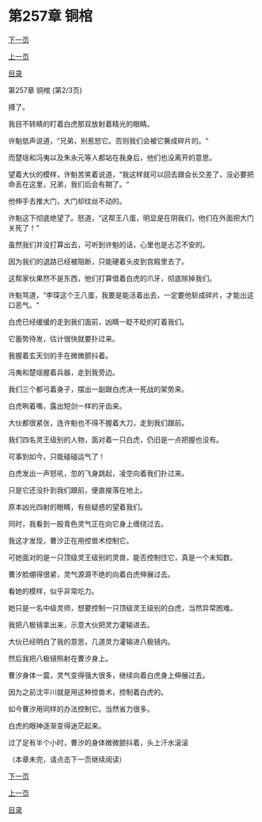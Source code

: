 <h1>第257章   铜棺</h1>
            <div><p><a href="./770_%E7%AC%AC257%E7%AB%A0_%E9%93%9C%E6%A3%BA.md">下一页</a></p><p><a href="./768_%E7%AC%AC257%E7%AB%A0_%E9%93%9C%E6%A3%BA.md">上一页</a></p><p><a href="../">目录</a></p></div>
            <div><p>第257章   铜棺 (第2/3页)</p><p>搏了。</p><p>我目不转睛的盯着白虎那双放射着精光的眼睛。</p><p>许魁低声说道，“兄弟，别惹怒它。否则我们会被它撕成碎片的。“</p><p>而楚瑶和冯夷以及朱永元等人都站在我身后，他们也没离开的意思。</p><p>望着大伙的模样，许魁苦笑着说道，“我这样就可以回去跟会长交差了，没必要把命丢在这里，兄弟，我们后会有期了。“</p><p>他伸手去推大门，大门却纹丝不动的。</p><p>许魁这下彻底绝望了。怒道，“这帮王八蛋，明显是在阴我们，他们在外面把大门关死了！“</p><p>虽然我们并没打算出去，可听到许魁的话，心里也是忐忑不安的。</p><p>因为我们的退路已经被阻断，只能硬着头皮到宫殿里去了。</p><p>这帮家伙果然不是东西，他们打算借着白虎的爪牙，彻底除掉我们。</p><p>许魁骂道，“李琛这个王八蛋，我要是能活着出去，一定要他斩成碎片，才能出这口恶气。“</p><p>白虎已经缓缓的走到我们面前，凶睛一眨不眨的盯着我们。</p><p>它蓄势待发，估计很快就要扑过来。</p><p>我握着玄天剑的手在微微颤抖着。</p><p>冯夷和楚瑶握着兵器，走到我旁边。</p><p>我们三个都弓着身子，摆出一副跟白虎决一死战的架势来。</p><p>白虎咧着嘴，露出短剑一样的牙齿来。</p><p>大伙都很紧张，连许魁也不得不握着大刀，走到我们跟前。</p><p>我们四名灵王级别的人物，面对着一只白虎，仍旧是一点把握也没有。</p><p>可事到如今，只能碰碰运气了！</p><p>白虎发出一声怒吼，忽的飞身跳起，凌空向着我们扑过来。</p><p>只是它还没扑到我们跟前，便直接落在地上。</p><p>原本凶光四射的眼睛，有些疑惑的望着我们。</p><p>同时，我看到一股青色灵气正在向它身上缠绕过去。</p><p>我这才发现，曹汐正在用控兽术控制它。</p><p>可她面对的是一只顶级灵王级别的灵兽，能否控制住它，真是一个未知数。</p><p>曹汐脸绷得很紧，灵气源源不绝的向着白虎伸展过去。</p><p>看她的模样，似乎非常吃力。</p><p>她只是一名中级灵师，想要控制一只顶级灵王级别的白虎，当然异常困难。</p><p>我把八极镜拿出来，示意大伙把灵力灌输进去。</p><p>大伙已经明白了我的意思，几道灵力灌输进八极镜内。</p><p>然后我把八极镜照射在曹汐身上。</p><p>曹汐身体一震，灵气变得强大很多，继续向着白虎身上伸展过去。</p><p>因为之前沈平川就是用这种控兽术，控制着白虎的。</p><p>如今曹汐用同样的办法控制它。当然省力很多。</p><p>白虎的眼神逐渐变得迷茫起来。</p><p>过了足有半个小时，曹汐的身体微微颤抖着，头上汗水滚滚</p><p>（本章未完，请点击下一页继续阅读）</p></div>
            <div><p><a href="./770_%E7%AC%AC257%E7%AB%A0_%E9%93%9C%E6%A3%BA.md">下一页</a></p><p><a href="./768_%E7%AC%AC257%E7%AB%A0_%E9%93%9C%E6%A3%BA.md">上一页</a></p><p><a href="../">目录</a></p></div>